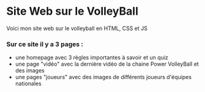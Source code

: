 # Site Web sur le VolleyBall
Voici mon site web sur le volleyball en HTML, CSS et JS

### Sur ce site il y a 3 pages :
  - une homepage avec 3 règles importantes à savoir et un quiz
  - une page "vidéo" avec la dernière vidéo de la chaine Power VolleyBall et des images
  - une pages "joueurs" avec des images de différents joueurs d'équipes nationales
